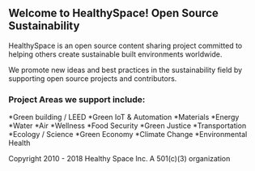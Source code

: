 ## Welcome to HealthySpace! Open Source Sustainability


HealthySpace is an open source content sharing project committed to helping others create sustainable built environments worldwide.

We promote new ideas and best practices in the sustainability field by supporting open source projects and contributors.

### Project Areas we support include:

*Green building / LEED
*Green IoT & Automation
*Materials
*Energy
*Water
*Air
*Wellness
*Food Security
*Green Justice
*Transportation
*Ecology / Science
*Green Economy
*Climate Change
*Environmental Health



Copyright 2010 - 2018 Healthy Space Inc. A 501(c)(3) organization
